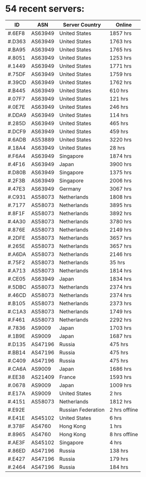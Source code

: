 # 54 recent servers:

| ID | ASN | Server Country | Online |
| ------ | ------ | ------ | ------ |
| #.6EF8 | AS63949 | United States | 1857 hrs |
| #.D363 | AS63949 | United States | 1763 hrs |
| #.BA95 | AS63949 | United States | 1765 hrs |
| #.8051 | AS63949 | United States | 1253 hrs |
| #.1449 | AS63949 | United States | 1771 hrs |
| #.75DF | AS63949 | United States | 1759 hrs |
| #.39CD | AS63949 | United States | 1762 hrs |
| #.B445 | AS63949 | United States | 610 hrs |
| #.07F7 | AS63949 | United States | 121 hrs |
| #.0E7E | AS63949 | United States | 246 hrs |
| #.DDA9 | AS63949 | United States | 114 hrs |
| #.285D | AS63949 | United States | 465 hrs |
| #.DCF9 | AS63949 | United States | 459 hrs |
| #.6ADB | AS53889 | United States | 3220 hrs |
| #.18A4 | AS63949 | United States | 28 hrs |
| #.F6A4 | AS63949 | Singapore | 1874 hrs |
| #.4F16 | AS63949 | Japan | 3900 hrs |
| #.D80B | AS63949 | Singapore | 1375 hrs |
| #.2F3B | AS63949 | Singapore | 2006 hrs |
| #.47E3 | AS63949 | Germany | 3067 hrs |
| #.C931 | AS58073 | Netherlands | 1808 hrs |
| #.7177 | AS58073 | Netherlands | 3895 hrs |
| #.8F1F | AS58073 | Netherlands | 3892 hrs |
| #.4A30 | AS58073 | Netherlands | 3780 hrs |
| #.876E | AS58073 | Netherlands | 2149 hrs |
| #.2DFE | AS58073 | Netherlands | 3657 hrs |
| #.265E | AS58073 | Netherlands | 3657 hrs |
| #.A6DA | AS58073 | Netherlands | 2146 hrs |
| #.75F2 | AS58073 | Netherlands | 35 hrs |
| #.A713 | AS58073 | Netherlands | 1814 hrs |
| #.CE05 | AS63949 | Japan | 1834 hrs |
| #.5DBC | AS58073 | Netherlands | 2374 hrs |
| #.46CD | AS58073 | Netherlands | 2374 hrs |
| #.B105 | AS58073 | Netherlands | 2373 hrs |
| #.C1A3 | AS58073 | Netherlands | 1749 hrs |
| #.F461 | AS58073 | Netherlands | 2292 hrs |
| #.7836 | AS9009 | Japan | 1703 hrs |
| #.1B9E | AS9009 | Japan | 1687 hrs |
| #.D135 | AS47196 | Russia | 475 hrs |
| #.BB14 | AS47196 | Russia | 475 hrs |
| #.C409 | AS47196 | Russia | 475 hrs |
| #.CA6A | AS9009 | Japan | 1686 hrs |
| #.EE38 | AS21409 | France | 1593 hrs |
| #.0678 | AS9009 | Japan | 1009 hrs |
| #.E17A | AS9009 | United States | 2 hrs |
| #.4151 | AS58073 | Netherlands | 1812 hrs |
| #.E92E |  | Russian Federation | 2 hrs offline |
| #.E41E | AS45102 | United States | 6 hrs |
| #.378F | AS4760 | Hong Kong | 1 hrs |
| #.8965 | AS4760 | Hong Kong | 8 hrs offline |
| #.AE3F | AS45102 | Singapore | 4 hrs |
| #.86ED | AS47196 | Russia | 138 hrs |
| #.E427 | AS47196 | Russia | 179 hrs |
| #.2464 | AS47196 | Russia | 184 hrs |

